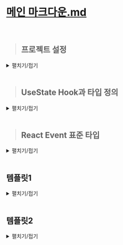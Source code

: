 # [메인 마크다운.md](../README.md)
<br>

> ## 프로젝트 설정
<details>
<summary>펼치기/접기</summary>
<br>

  >### React 프로젝트 설치
  <details>
  <summary>펼치기/접기</summary>
  <br>

  #### 1. 디렉토리 생성

  #### 2. react 앱 설치
  ```bash
  npx create-react-app@latest .
  ```
  위 명령에서 `.`의 의미는 새로운 폴더를 생성하지 않고 현재 터미널상에 잡힌 최종 디렉토리 하위에 리액트 앱을 바로 설치하라는 의미이다.  
  최종 디렉토리의 이름으로 프로젝트명이 설정된다.  
  
  #### 3. 불필요한 파일 제거
  1. App.test.js
  2. logo.svg
  3. reportwebvitals.js
    - index.js에서 코드 함께 제거
  4. setupTests.js
  
  #### 4. 파일 수정
  - **index.js**: reportwebvitals.js import, 관련 스크립트 코드 제거 
    ```js
    import './App.css';

    function App() {
      return (
        <div className="App"></div>
      );
    }

    export default App;
    ```
  - **App.js**: logo.svg import, App Function return App className div 하위 jsx제거
    ```js
    import React from 'react';
    import ReactDOM from 'react-dom/client';
    import './index.css';
    import App from './App';

    const root = ReactDOM.createRoot(document.getElementById('root'));
    root.render(
      <React.StrictMode>
        <App />
      </React.StrictMode>
    );
    ```
  </details>

  > ### React 프로젝트 타입스크립트 적용
  <details>
  <summary>펼치기/접기</summary>
  <br>

  #### 1. 내장 타입 디팬던시 패키지 설치
  node.js의 내장 기능들과 리액트 앱을 위한 타입 정보들을 제공하는 패키지들을 설치해 준다.
  ```bash
  npm i @types/node @types/react @types/react-dom @types/jest
  ```
  설치가 완료되면 [package.json](package.json) 파일의 dependencies에 설치한 패키지들이 추가된다.
  ```json
  {
    /* 생략 */
    "dependencies": {
      /* 생략 */
      "@types/jest": "^29.5.14",
      "@types/node": "^22.14.1",
      "@types/react": "^19.1.2",
      "@types/react-dom": "^19.1.2",
      /* 생략 */
    },
    /* 생략 */
  }
  ```
  #### 2. 타입스크립트 컴파일러 설정
  앱이 어디서든지 잘 동작할 수 있도록 target은 ES5로, module은 CommonJS로 설정한다.
  ```json
  {
    "compilerOptions": {
      "target": "ES5",
      "module": "CommonJS",
      "strict": true,
      "allowJs": true
    },
    "include": ["src"]
  }
  ```
  #### 3. React jsx 컴포넌트 js 확장자 파일들을 확장자를 jsx로 변경
  위와 같이 tsconfig.json파일을 추가하여 설정할 경우 오류가 발생한다.  
  ```
  Cannot write file 'c:/Programming/workspace_vs/onebite-typescript/section12/src/App.js' because it would overwrite input file.ts
  Cannot write file 'c:/Programming/workspace_vs/onebite-typescript/section12/src/index.js' because it would overwrite input file.ts
  JSON schema for the TypeScript compiler's configuration file
  ```
  App.js와 index.js 파일이 jsx 문법을 사용하고 있는데, 타입스크립트는 기본적으로 js 확장자의 파일로 부터 jsx 문법을 해석할 수 없기 때문에 해당 오류가 발생한다.  
  따라서 리액트 프로젝트에 타입스크립트를 적용할 경우 jsx 문법을 사용하는 파일들의 확장자를 js가 아닌 jsx로 변경해줘야 한다.

  #### 4. jsx 확장자를 tsx로 변경
  jsx 확장자로 되어있는 파일을 타입스크립트 파일로 바꿔서 타입 검사를 수행하도록 만들어 줘야 하는데 모든 파일들을 한꺼번에 다 타입스크립트 파일로 바꿔도 되긴 하지만 그렇게 하면 동시에 너무나도 많은 오류를 해결해야 한다.  
  따라서 만약 자바스크립트로 만들어진 프로젝트를 타입스크립트로 변경해야 한다면 개별 파일로 하나씩 변경하는게 유리하다.

  tsx 확장자로 변경하자 마자 파일 내부에 오류가 발생한다.  
  - index.js
    - import React from "react"
      ```
      Module '"c:/Programming/workspace_vs/onebite-typescript/section12/node_modules/@types/react/index"' can only be default-imported using the 'esModuleInterop' flagts(1259)
      ```
    - import ReactDOM from 'react-dom/client';
      ```
      Module '"c:/Programming/workspace_vs/onebite-typescript/section12/node_modules/@types/react-dom/client"' has no default export.ts(1192)
      ```
    위 오류 내용들을 해석해보면 "react-dom/client에는 기본 내보내기가 없다" 라고 출력한다.  
    기본 내보내기란 ES module 시스템에서 default를 이용해서 내보낸 값을 의미하는 것이다.  
    오류의 원인을 직접 확인해보기 위해 from절의 "react-dom/client"에 마우스 커서를 올리고 Ctrl + 클릭을 통해 해당 파일을 직접 열어 확인해 보면 `export` 키워드만 있고 `export deafult`로 내보낸 기본 내보내기 값은 없다.  
    그래서 index.tsx에 기본 내보내기 된 값을 불러오려고 하면 오류가 발생한다.  
    이럴 때에는 default로 내보낸 값이 없을 때에도 그냥 모듈을 불러올 수 있도록 타입스크립트 컴파일러 설정 파일에서 `"esModuleInterop": true` 옵션을 컴파일러 옵션에 추가해야 된다.  
    - tsconfig.json
      ```json
      {
        "compilerOptions": {
          "esModuleInterop": true
        },
      }
      ```
    위 옵션을 저장한 뒤 `Ctrl + Shift + P > restart 검색 > Restart TS Server 명령 실행`  작업을 진행한다.

    esModuleInterop 옵션은 default로 내보낸 값이 없는 모듈에서도 값을 불러올 수 있도록 허용해주는 옵션이다.  
    react-dom 이나 react 같은 외부 라이브러리, 외부 패키지를 설치하고 불러올 때 default로 내보낸 값이 없는 패키지가 있을수도 있기 땜누에 보통은 esModuleInterop이라는 옵션을 키고 개발한다.  
  - React.StrictMode
    ```
    Cannot use JSX unless the '--jsx' flag is provided.ts(17004)
    ```
    해석해보면 jsx 플래그를 제공하지 않으면 jsx를 사용할 수 없다 라는 의미이다.  
    타입스크립트 컴파일러는 기본적으로 JSX 문법을 해석할 수 없기 때문에 옵션을 추가하여 해석할 수 있도록 타입스크립트 컴파일러 설정 파일에서 `"jsx": "react-jsx"` 옵션을 컴파일러 옵션에 추가해야 된다.  
    - tsconfig.json
      ```json
      {
        "compilerOptions": {
          "jsx": "react-jsx"
        },
      }
      ```
    위 옵션을 저장한 뒤 `Ctrl + Shift + P > restart 검색 > Restart TS Server 명령 실행`  작업을 진행한다.

  - document.getElementById('root')
    ```
    Argument of type 'HTMLElement | null' is not assignable to parameter of type 'Container'.  Type 'null' is not assignable to type 'Container'.ts(2345)
    ```
    null 타입은 'Container' 타입에 할당할 수 없다 라는 의미로 바로 아래코드에서 Document.getElementById 함수 반환값 타입이 HTMLElement | null 타입 으로 추론하고 있다.  
    Document.getElementById 메소드가 null타입의 값을 반환할 수도 있는데 해당 메소드의 결과값을 매개변수로 전달하는 `createRoot()` 메소드는 null타입의 값을 인수로 받지 않기 때문에 오류가 발생하는 것이다.  
    이 경우 getElementById 메소드의 마지막에 `!` 즉, non-null 단언을 작성하면 된다.
    ```js
    const root = ReactDOM.createRoot(document.getElementById('root')!);
    ```
  자바스크립트 프로젝트를 타입스크립트로 마이그레이션 하는 과정은 위 과정처럼 하나의 파일을 타입스크립트 파일로 바꾸고 해당 파일 내에 존재하는 타입 오류들을 순서대로 천천히 해결하는 방식으로 진행한다.  

  #### React js → ts 마이그레이션 진행 순서 정리

  1. 타입 선언 패키지 설치(4개)
  2. tsconfig.js 생성
  3. 모든 js파일 확장자 jsx로 변경
  4. 개별 파일 tsx형식으로 변경
  5. 발생하는 타입 오류 해결

  </details>
  <br>

</details>
<br>

> ## UseState Hook과 타입 정의
<details>
<summary>펼치기/접기</summary>
<br>

React의 useState라는 함수는 초기값으로 전달한 인수의 타입에 따라서 state변수와 state 변화함수의 타입을 자동으로 추론해준다.  
이런 특징을 갖는 함수들을 generic 함수라고 부른다.  
- [src/UseState.tsx](src/UseState.tsx)
  ```ts
  import { useState } from 'react';
  function UseState() {
    const [text, setText] = useState(""); // const text: string / React.Dispatch<React.SetStateAction<string>>
  }
  ```

실제로 구조분해 할당을 통해 useState로 부터 추출한 setter 함수에 마우스 커서를 올려보면 반환 타입으로 `React.Dispatch<React.SetStateAction<string>>`가 출력된다.  
출력되는 반환타입 값에서 집중해야할 포인트는 제네릭 타입변수 string이다.  
즉 아래 set함수를 호출하면 인수로 전달할 수 있는 값은 문자열이 된다.  
실제로 useState메소드에 커서를 올린 뒤 Ctrl을 누르고 클릭해보면 useState의 타입이 정의되있는 파일로 이동된다.  
- [index.d.ts](node_modules/@types/react/index.d.ts)
  ```ts
  function useState<S>(initialState: S | (() => S)): [S, Dispatch<SetStateAction<S>>];
  ```
  하나의 타입 변수 S를 갖는 제네릭 함수라는 것을 알 수 있고 초기값으로 전달하는 인수를 S타입을 갖는 `initialState`라는 이름의 변수로 받고 있다.  


state 선언 아래에 `setText(1);`과 같이 string 타입이 아닌 다른 값을 인수로 전달할 경우 오류가 발생하게 된다.
- [src/UseState.tsx](src/UseState.tsx)
  ```ts
  import { useState } from 'react';
  function UseState() {
    const [text, setText] = useState("");
    setText(1); // [Error] Argument of type 'number' is not assignable to parameter of type 'SetStateAction<string>'.ts(2345)
  }
  ```

만약 useState를 쓸 때 초기값에 넣을 게 마땅히 없어서 `useState();와 같이` 비워두는 경우에는 undefined로 추론되는 것을 확인할 수 있다.  
- [src/UseState.tsx](src/UseState.tsx)
  ```ts
  import { useState } from 'react';
  function UseState() {
    const [empty, setEmpty] = useState(); // (alias) useState<undefined>(): [undefined, React.Dispatch<React.SetStateAction<undefined>>] (+1 overload)
  }
  ```

다시 useState 타입이 정의되있는 파일로 이동하여 확인해보면 타입변수 S의 기본값이 undefined 타입으로 설정되어 있다.  
- [index.d.ts](node_modules/@types/react/index.d.ts)
  ```ts
  function useState<S = undefined>(): [S | undefined, Dispatch<SetStateAction<S | undefined>>];
  ```
타입 변수 = undefined와 같이 타입을 쓰면 타입 변수의 기본 값 타입이 undefined가 되는것이다.  
그렇기 때문에 앞서 작성한것과 같이 초기 값을 인수로 전달하지 않으면 기본적으로 `const empty: undefined` 즉, empty state 타입이 undefined 타입으로 추론된다.  
결국 setEmpty() 함수에도 인수로 전달할 수 있는 타입은 undefined 타입이 되는것이다.  
타입스크립트에서는 위와같이 사용하면 안된다.  
만약 초기값으로 설정할 마땅한 값이 없는 경우 제네릭 타입 변수를 직접 설정해줘야 한다.  
- [src/UseState.tsx](src/UseState.tsx)
  ```ts
  import { useState } from 'react';
  function UseState() {
    const [string, setString] = useState<string>();
  }
  ```
state 변수 string에 마우스 커서를 올려보면 `const string: string | undefined` 과 같이 string과 undefined의 유니온 타입으로 추론되는 것으로 확인된다.  
 union타입으로 추론되는 이유는 string 타입의 타입변수를 적용 했지만 결국 실제 인수로 초기 값이 없어 undefined 값을 가질 수도 있기 때문이다.  
 보통의 경우 undefined 타입과 유니온 된 타입으로 추론되게 하지 않고 초기값으로 뭐라도 전달하는게 좋다.  

</details>
<br>

> ## React Event 표준 타입
<details>
<summary>펼치기/접기</summary>
<br>

### Change Event 타입 예제

input 입력 태그에 값을 입력할 경우 text타입의 state변수 값을 입력한 값으로 변경하려는 기능을 구현해본다고 가정한다.  
react에서는 input 태그에 onchange 이벤트 속성에 함수를 바인딩할 수 있다.  
- [src/Event.tsx](src/Event.tsx)
  ```tsx
  import { useState } from "react"

  function Event() {
    const [text, setText] = useState<string>();
    }
    return (
      <div>
        <h1>Todo</h1>
        <input
          type="text"
          value={text}
          onChange={(e) => {setText(e.target.value)}}
        />
      </div>
    );
  }
  export default Event;
  ```

이벤트 속성에 바인딩 된 함수에 타입스크립트를 적용한다면 어떤 문법으로 적용해야 할까?  
먼저 매개변수로 전달하는 event 객체의 타입을 정의 해야한다.  
사용하는 값이 e.target.value이기 때문에 아래 코드와 같이 string타입의 value를 갖는 target 프로퍼티에 매핑되는 객체 타입을 지정할 수 있다.  
- [src/Event.tsx](src/Event.tsx)
  ```tsx
  import { useState } from "react"

  function Event() {
    const [text, setText] = useState<string>();
    const onChangeInput = (e: {target: {value: string}}) => {
      setText(e.target.value)
    }
    return (
      <div>
        <h1>Todo</h1>
        <input
          type="text"
          onChange={onChangeInput}
        />
      </div>
    );
  }
  export default Event;
  ```
그러나 해당 타입은 완전히 틀렸다.  
결론적으로 일반적인 event 객체는 target 말고도 많은 프로퍼티를 갖고 있는 복합 객체이다.  
따라서, 위와같이 선언할 경우 event 객체 전체가 아닌 event.target.value만 있다고 가정해버리는 것이다.  
즉, 실제 있는 다른 프로퍼티들은 무시되거나 타입 오류가 발생할 여지가 생긴다.

### React Event 표준 타입
React에서는 각 이벤트별로 표준 타입을 지원한다.  
실제로 화살표 함수로 구현한 곳의 event 매개변수 위치에 마우스 커서를 올려보면 
`(parameter) e: React.ChangeEvent<HTMLInputElement>` 타입으로 추론된다.  
해당 타입은 React 표준 change 이벤트 타입이다.  

- [src/Event.tsx](src/Event.tsx)
  ```tsx
  import { useState } from "react"

  function Event() {
    const [text, setText] = useState<string>();
    const onChangeInput = (e: React.ChangeEvent<HTMLInputElement>) => {
      setText(e.target.value)
    }
    return (
      <div>
        <h1>Todo</h1>
        <input
          type="text"
          onChange={onChangeInput}
        />
      </div>
    );
  }
  export default Event;
  ```

</details>
<br>

## 템플릿1
<details>
<summary>펼치기/접기</summary>
<br>

### 
- src/chapter.ts
  ```ts
  ```
</details>
<br>

## 템플릿2
<details>
<summary>펼치기/접기</summary>
<br>

  ### 템플릿
  <details>
  <summary>펼치기/접기</summary>
  <br>

  ### 
  - src/chapter.ts
    ```ts
    ```

  </details>
  <br>

  ### 템플릿
  <details>
  <summary>펼치기/접기</summary>
  <br>

  </details>
  <br>

</details>
<br>
